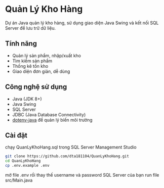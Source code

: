 # Quản Lý Kho Hàng

Dự án Java quản lý kho hàng, sử dụng giao diện Java Swing và kết nối SQL Server để lưu trữ dữ liệu.

## Tính năng

- Quản lý sản phẩm, nhập/xuất kho
- Tìm kiếm sản phẩm
- Thống kê tồn kho
- Giao diện đơn giản, dễ dùng

## Công nghệ sử dụng

- Java (JDK 8+)
- Java Swing
- SQL Server
- JDBC (Java Database Connectivity)
- [dotenv-java](https://github.com/cdimascio/dotenv-java) để quản lý biến môi trường

## Cài đặt
chạy QuanLyKhoHang.sql trong SQL Server Management Studio

```bash
git clone https://github.com/dta181104/QuanLyKhoHang.git
cd QuanLyKhoHang
cp .env.example .env
```

mở file .env rồi thay thế username và password SQL Server của bạn
run file src/Main.java
